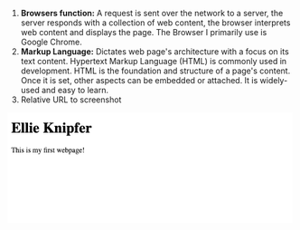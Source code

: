 1. **Browsers function:** A request is sent over the network to a server, the server responds with a collection of web content, the browser interprets web content and displays the page. The Browser I primarily use is Google Chrome. 
2. **Markup Language:** Dictates web page's architecture with a focus on its text content. Hypertext Markup Language (HTML) is commonly used in development. HTML is the foundation and structure of a page's content. Once it is set, other aspects can be embedded or attached. It is widely-used and easy to learn. 
3. Relative URL to screenshot

![Relative URL to Webpage Screenshot](./images/webpage-screenshot.png)

